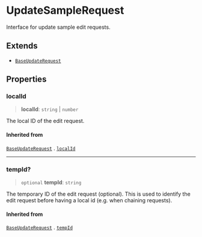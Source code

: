 # UpdateSampleRequest

Interface for update sample edit requests.

## Extends

- [`BaseUpdateRequest`](BaseUpdateRequest.md)

## Properties

### localId

> **localId**: `string` \| `number`

The local ID of the edit request.

#### Inherited from

[`BaseUpdateRequest`](BaseUpdateRequest.md) . [`localId`](BaseUpdateRequest.md#localid)

***

### tempId?

> `optional` **tempId**: `string`

The temporary ID of the edit request (optional). This is used to
identify the edit request before having a local id (e.g. when
chaining requests).

#### Inherited from

[`BaseUpdateRequest`](BaseUpdateRequest.md) . [`tempId`](BaseUpdateRequest.md#tempid)

